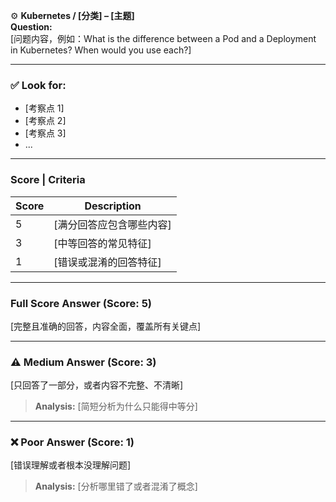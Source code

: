 ⚙️ **Kubernetes / [分类] – [主题]**  
**Question:**  
[问题内容，例如：What is the difference between a Pod and a Deployment in Kubernetes? When would you use each?]

---

### ✅ Look for:
- [考察点 1]  
- [考察点 2]  
- [考察点 3]  
- ...

---

### Score | Criteria  
| Score | Description |
|-------|-------------|
| 5     | [满分回答应包含哪些内容] |
| 3     | [中等回答的常见特征] |
| 1     | [错误或混淆的回答特征] |

---

### Full Score Answer (Score: 5)

[完整且准确的回答，内容全面，覆盖所有关键点]

---

### ⚠️ Medium Answer (Score: 3)

[只回答了一部分，或者内容不完整、不清晰]

> **Analysis:** [简短分析为什么只能得中等分]

---

### ❌ Poor Answer (Score: 1)

[错误理解或者根本没理解问题]

> **Analysis:** [分析哪里错了或者混淆了概念]

